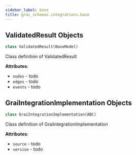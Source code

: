 ```yaml
---
sidebar_label: base
title: grai_schemas.integrations.base
---
```


## ValidatedResult Objects

```python
class ValidatedResult(BaseModel)
```

Class definition of ValidatedResult

**Attributes**:

- `nodes` - todo
- `edges` - todo
- `events` - todo

## GraiIntegrationImplementation Objects

```python
class GraiIntegrationImplementation(ABC)
```

Class definition of GraiIntegrationImplementation

**Attributes**:

- `source` - todo
- `version` - todo
